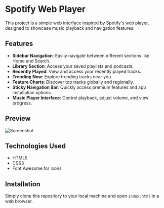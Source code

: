 # Spotify Web Player

This project is a simple web interface inspired by Spotify's web player, designed to showcase music playback and navigation features.

## Features

- **Sidebar Navigation**: Easily navigate between different sections like Home and Search.
- **Library Section**: Access your saved playlists and podcasts.
- **Recently Played**: View and access your recently played tracks.
- **Trending Now**: Explore trending tracks near you.
- **Feature Charts**: Discover top tracks globally and regionally.
- **Sticky Navigation Bar**: Quickly access premium features and app installation options.
- **Music Player Interface**: Control playback, adjust volume, and view progress.

## Preview

![Screenshot](./preview.png)

## Technologies Used

- HTML5
- CSS3
- Font Awesome for icons

## Installation

Simply clone this repository to your local machine and open `index.html` in a web browser.

